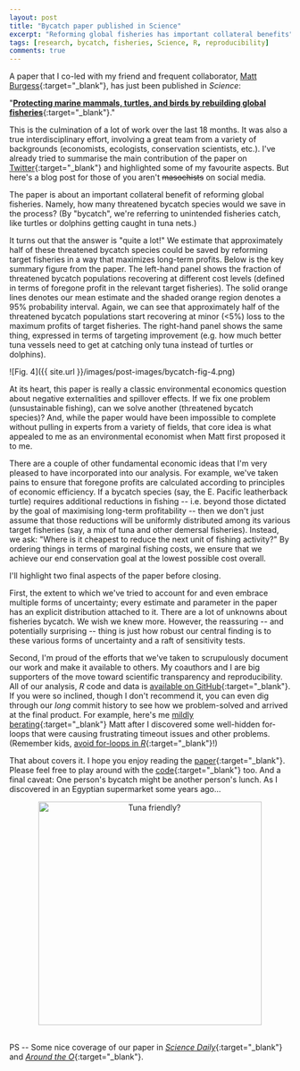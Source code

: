 ```yaml
---
layout: post
title: "Bycatch paper published in Science"
excerpt: "Reforming global fisheries has important collateral benefits"
tags: [research, bycatch, fisheries, Science, R, reproducibility]
comments: true
---
```


A paper that I co-led with my friend and frequent collaborator, [Matt Burgess](https://twitter.com/matthewgburgess){:target="_blank"}, has just been published in *Science*:

"[**Protecting marine mammals, turtles, and birds by rebuilding global fisheries**](http://dx.doi.org/10.1126/science.aao4248){:target="_blank"}."

This is the culmination of a lot of work over the last 18 months. It was also a true interdisciplinary effort, involving a great team from a variety of backgrounds (economists, ecologists, conservation scientists, etc.). I've already tried to summarise the main contribution of the paper on [Twitter](https://twitter.com/grant_mcdermott/status/974388061457997825){:target="_blank"} and highlighted some of my favourite aspects. But here's a blog post for those of you aren't <strike>masochists</strike> on social media.

The paper is about an important collateral benefit of reforming global fisheries. Namely, how many threatened bycatch species would we save in the process? (By "bycatch", we're referring to unintended fisheries catch, like turtles or dolphins getting caught in tuna nets.)

It turns out that the answer is "quite a lot!" We estimate that approximately half of these threatened bycatch species could be saved by reforming target fisheries in a way that maximizes long-term profits. Below is the key summary figure from the paper. The left-hand panel shows the fraction of threatened bycatch populations recovering at different cost levels (defined in terms of foregone profit in the relevant target fisheries). The solid orange lines denotes our mean estimate and the shaded orange region denotes a 95% probability interval. Again, we can see that approximately half of the threatened bycatch populations start recovering at minor (&lt;5%) loss to the maximum profits of target fisheries. The right-hand panel shows the same thing, expressed in terms of targeting improvement (e.g. how much better tuna vessels need to get at catching only tuna instead of turtles or dolphins).

![Fig. 4]({{ site.url }}/images/post-images/bycatch-fig-4.png)

At its heart, this paper is really a classic environmental economics question about negative externalities and spillover effects. If we fix one problem (unsustainable fishing), can we solve another (threatened bycatch species)? And, while the paper would have been impossible to complete without pulling in experts from a variety of fields, that core idea is what appealed to me as an environmental economist when Matt first proposed it to me.

There are a couple of other fundamental economic ideas that I'm very pleased to have incorporated into our analysis. For example, we've taken pains to ensure that foregone profits are calculated according to principles of economic efficiency. If a bycatch species (say, the E. Pacific leatherback turtle) requires additional reductions in fishing -- i.e. beyond those dictated by the goal of maximising long-term profitability -- then we don't just assume that those reductions will be uniformly distributed among its various target fisheries (say, a mix of tuna and other demersal fisheries). Instead, we ask: "Where is it cheapest to reduce the next unit of fishing activity?" By ordering things in terms of marginal fishing costs, we ensure that we achieve our end conservation goal at the lowest possible cost overall.

I'll highlight two final aspects of the paper before closing.

First, the extent to which we've tried to account for and even embrace multiple forms of uncertainty; every estimate and parameter in the paper has an explicit distribution attached to it. There are a lot of unknowns about fisheries bycatch. We wish we knew more. However, the reassuring -- and potentially surprising -- thing is just how robust our central finding is to these various forms of uncertainty and a raft of sensitivity tests.

Second, I'm proud of the efforts that we've taken to scrupulously document our work and make it available to others. My coauthors and I are big supporters of the move toward scientific transparency and reproducibility. All of our analysis, *R* code and data is [available on GitHub](https://github.com/grantmcdermott/bycatch){:target="_blank"}. If you were so inclined, though I don't recommend it, you can even dig through our *long* commit history to see how we problem-solved and arrived at the final product. For example, here's me [mildly berating](https://github.com/grantmcdermott/bycatch/commit/18dbed157f0762bf4b44dfee437d6f319561c160){:target="_blank"} Matt after I discovered some well-hidden for-loops that were causing frustrating timeout issues and other problems. (Remember kids, [avoid for-loops in *R*](http://adv-r.had.co.nz/Functionals.html){:target="_blank"}!)

That about covers it. I hope you enjoy reading the [paper](http://dx.doi.org/10.1126/science.aao4248){:target="_blank"}. Please feel free to play around with the [code](https://github.com/grantmcdermott/bycatch){:target="_blank"} too. And a final caveat: One person's bycatch might be another person's lunch. As I discovered in an Egyptian supermarket some years ago...

<center>
 <img src="{{ site.url }}/images/post-images/dolphin.png" title="Tuna friendly?" style="width:400px" class="center">
</center>
<br>

PS -- Some nice coverage of our paper in [*Science Daily*](https://www.sciencedaily.com/releases/2018/03/180315155449.htm){:target="_blank"} and [*Around the O*](https://around.uoregon.edu/content/changes-ocean-fishing-could-save-some-species-extinction){:target="_blank"}.
